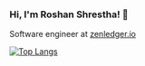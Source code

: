 ### Hi, I'm Roshan Shrestha! 👋
Software engineer at [zenledger.io](http://zenledger.io/)


[![Top Langs](https://github-readme-stats.vercel.app/api/top-langs/?username=roshanshrestha01&layout=compact)](https://github.com/roshanshrestha01/github-readme-stats)

<!--
**roshanshrestha01/roshanshrestha01** is a ✨ _special_ ✨ repository because its `README.md` (this file) appears on your GitHub profile.

Here are some ideas to get you started:

- 🔭 I’m currently working on ...
- 🌱 I’m currently learning ...
- 👯 I’m looking to collaborate on ...
- 🤔 I’m looking for help with ...
- 💬 Ask me about ...
- 📫 How to reach me: ...
- 😄 Pronouns: ...
- ⚡ Fun fact: ...
-->

